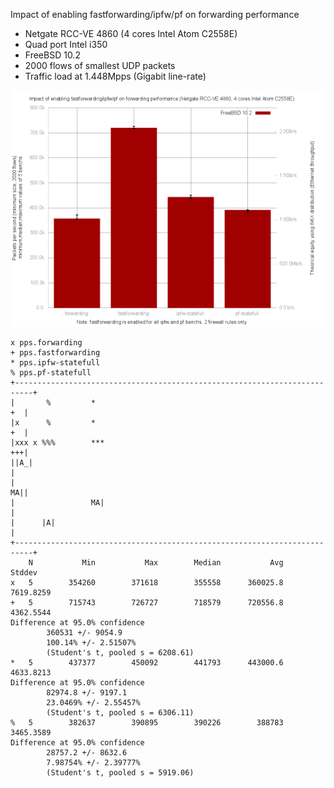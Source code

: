 Impact of enabling fastforwarding/ipfw/pf on forwarding performance
  - Netgate RCC-VE 4860 (4 cores Intel Atom C2558E)
  - Quad port Intel i350
  - FreeBSD 10.2
  - 2000 flows of smallest UDP packets
  - Traffic load at 1.448Mpps (Gigabit line-rate)

![Impact of enabling fastforwarding/ipfw/pf on forwarding performance on FreeBSD 10.2](graph.png)


```
x pps.forwarding
+ pps.fastforwarding
* pps.ipfw-statefull
% pps.pf-statefull
+--------------------------------------------------------------------------+
|       %         *                                                     +  |
|x      %         *                                                     +  |
|xxx x %%%        ***                                                   +++|
||A_|                                                                      |
|                                                                       MA||
|                 MA|                                                      |
|      |A|                                                                 |
+--------------------------------------------------------------------------+
    N           Min           Max        Median           Avg        Stddev
x   5        354260        371618        355558      360025.8     7619.8259
+   5        715743        726727        718579      720556.8     4362.5544
Difference at 95.0% confidence
        360531 +/- 9054.9
        100.14% +/- 2.51507%
        (Student's t, pooled s = 6208.61)
*   5        437377        450092        441793      443000.6     4633.8213
Difference at 95.0% confidence
        82974.8 +/- 9197.1
        23.0469% +/- 2.55457%
        (Student's t, pooled s = 6306.11)
%   5        382637        390895        390226        388783     3465.3589
Difference at 95.0% confidence
        28757.2 +/- 8632.6
        7.98754% +/- 2.39777%
        (Student's t, pooled s = 5919.06)

```
